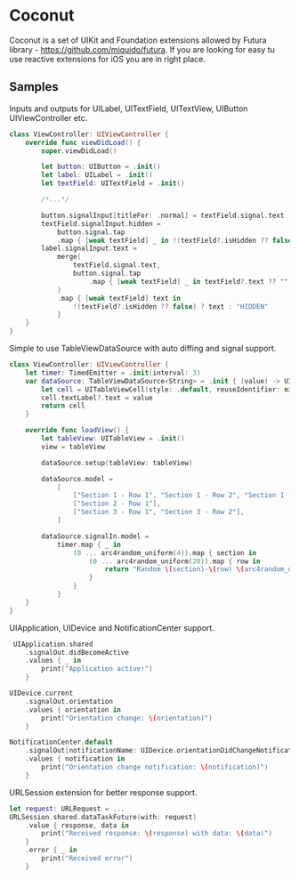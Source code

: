 # Coconut

Coconut is a set of UIKit and Foundation extensions allowed by Futura library - https://github.com/miquido/futura.
If you are looking for easy tu use reactive extensions for iOS you are in right place.

## Samples

Inputs and outputs for UILabel, UITextField, UITextView, UIButton UIViewController etc.

``` swift
class ViewController: UIViewController {
    override func viewDidLoad() {
        super.viewDidLoad()

        let button: UIButton = .init()
        let label: UILabel = .init()
        let textField: UITextField = .init()

        /*...*/

        button.signalInput[titleFor: .normal] = textField.signal.text
        textField.signalInput.hidden =
            button.signal.tap
            .map { [weak textField] _ in !(textField?.isHidden ?? false) }
        label.signalInput.text =
            merge(
                textField.signal.text,
                button.signal.tap
                    .map { [weak textField] _ in textField?.text ?? "" }
            )
            .map { [weak textField] text in
                !(textField?.isHidden ?? false) ? text : "HIDDEN"
            }
    }
}

```

Simple to use TableViewDataSource with auto diffing and signal support.

``` swift
class ViewController: UIViewController {
    let timer: TimedEmitter = .init(interval: 3)
    var dataSource: TableViewDataSource<String> = .init { (value) -> UITableViewCell in
        let cell = UITableViewCell(style: .default, reuseIdentifier: nil)
        cell.textLabel?.text = value
        return cell
    }

    override func loadView() {
        let tableView: UITableView = .init()
        view = tableView

        dataSource.setup(tableView: tableView)

        dataSource.model =
            [
                ["Section 1 - Row 1", "Section 1 - Row 2", "Section 1 - Row 3"],
                ["Section 2 - Row 1"],
                ["Section 3 - Row 1", "Section 3 - Row 2"],
            ]

        dataSource.signalIn.model =
            timer.map { _ in
                (0 ... arc4random_uniform(4)).map { section in
                    (0 ... arc4random_uniform(20)).map { row in
                        return "Random \(section)-\(row) \(arc4random_uniform(3))"
                    }
                }
            }
    }
}
```

UIApplication, UIDevice and NotificationCenter support.

``` swift
 UIApplication.shared
    .signalOut.didBecomeActive
    .values { _ in
        print("Application active!")
    }

UIDevice.current
    .signalOut.orientation
    .values { orientation in
        print("Orientation change: \(orientation)")
    }

NotificationCenter.default
    .signalOut[notificationName: UIDevice.orientationDidChangeNotification]
    .values { notification in
        print("Orientation change notification: \(notification)")
    }
```

URLSession extension for better response support.

``` swift
let request: URLRequest = ...
URLSession.shared.dataTaskFuture(with: request)
    .value { response, data in
        print("Received response: \(response) with data: \(data)")
    }
    .error { _ in
        print("Received error")
    }
```
